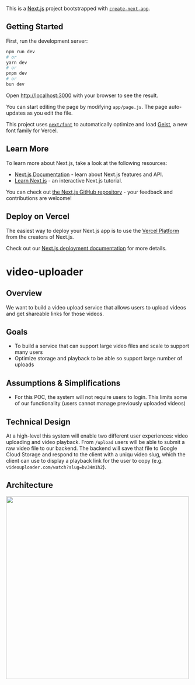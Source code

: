 This is a [Next.js](https://nextjs.org) project bootstrapped with [`create-next-app`](https://nextjs.org/docs/app/api-reference/cli/create-next-app).

## Getting Started

First, run the development server:

```bash
npm run dev
# or
yarn dev
# or
pnpm dev
# or
bun dev
```

Open [http://localhost:3000](http://localhost:3000) with your browser to see the result.

You can start editing the page by modifying `app/page.js`. The page auto-updates as you edit the file.

This project uses [`next/font`](https://nextjs.org/docs/app/building-your-application/optimizing/fonts) to automatically optimize and load [Geist](https://vercel.com/font), a new font family for Vercel.

## Learn More

To learn more about Next.js, take a look at the following resources:

- [Next.js Documentation](https://nextjs.org/docs) - learn about Next.js features and API.
- [Learn Next.js](https://nextjs.org/learn) - an interactive Next.js tutorial.

You can check out [the Next.js GitHub repository](https://github.com/vercel/next.js) - your feedback and contributions are welcome!

## Deploy on Vercel

The easiest way to deploy your Next.js app is to use the [Vercel Platform](https://vercel.com/new?utm_medium=default-template&filter=next.js&utm_source=create-next-app&utm_campaign=create-next-app-readme) from the creators of Next.js.

Check out our [Next.js deployment documentation](https://nextjs.org/docs/app/building-your-application/deploying) for more details.

# video-uploader

## Overview

We want to build a video upload service that allows users to upload videos and get shareable links for those videos.

## Goals

- To build a service that can support large video files and scale to support many users
- Optimize storage and playback to be able so support large number of uploads

## Assumptions & Simplifications

- For this POC, the system will not require users to login. This limits some of our functionality (users cannot manage previously uploaded videos)

## Technical Design

At a high-level this system will enable two different user experiences: video uploading and video playback. From `/upload` users will be able to submit a raw video file to our backend. The backend will save that file to Google Cloud Storage and respond to the client with a uniqu video slug, which the client can use to display a playback link for the user to copy (e.g. `videouploader.com/watch?slug=bv34m1h2`).

## Architecture

<img src="https://github.com/user-attachments/assets/80549b3e-5fae-4c58-9868-1031a910cfc6" width="500px" />
